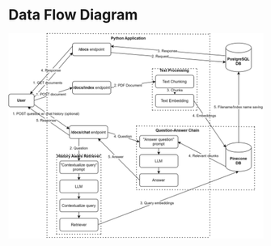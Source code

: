 # Data Flow Diagram
![DFL](https://github.com/StepanTsymbal/pdf_analyzer_chat_bot/blob/master/dfd_chatbot.svg)
